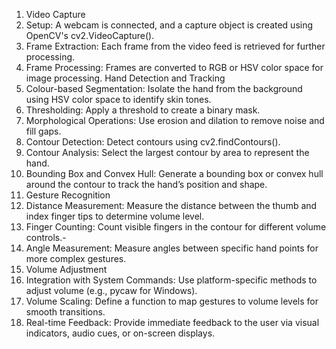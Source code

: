 1. Video Capture
2. Setup: A webcam is connected, and a capture object is created using OpenCV's cv2.VideoCapture().
3. Frame Extraction: Each frame from the video feed is retrieved for further processing.
4. Frame Processing: Frames are converted to RGB or HSV color space for image processing.
 Hand Detection and Tracking
6. Colour-based Segmentation: Isolate the hand from the background using HSV color space to identify skin tones.
7. Thresholding: Apply a threshold to create a binary mask.
8. Morphological Operations: Use erosion and dilation to remove noise and fill gaps.
9. Contour Detection: Detect contours using cv2.findContours().
10. Contour Analysis: Select the largest contour by area to represent the hand.
11. Bounding Box and Convex Hull: Generate a bounding box or convex hull around the contour to track the hand’s position and shape.
12. Gesture Recognition
13. Distance Measurement: Measure the distance between the thumb and index finger tips to determine volume level.
14. Finger Counting: Count visible fingers in the contour for different volume controls.-
15. Angle Measurement: Measure angles between specific hand points for more complex gestures.
16. Volume Adjustment
17. Integration with System Commands: Use platform-specific methods to adjust volume (e.g., pycaw for Windows).
18. Volume Scaling: Define a function to map gestures to volume levels for smooth transitions.
19. Real-time Feedback: Provide immediate feedback to the user via visual indicators, audio cues, or on-screen displays.

